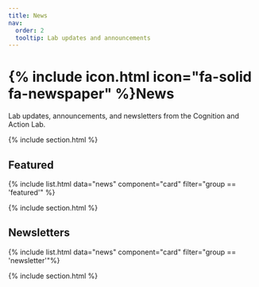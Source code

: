 ```yaml
---
title: News
nav:
  order: 2
  tooltip: Lab updates and announcements
---
```


# {% include icon.html icon="fa-solid fa-newspaper" %}News

Lab updates, announcements, and newsletters from the Cognition and Action Lab.

{% include section.html %}

## Featured

{% include list.html data="news" component="card" filter="group == 'featured'" %}

{% include section.html %}

## Newsletters

{% include list.html data="news" component="card" filter="group == 'newsletter'"%}

{% include section.html %}